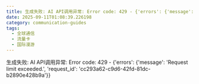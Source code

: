 ```yaml
---
title: 生成失败: AI API调用异常: Error code: 429 - {'errors': {'message': 'Request limit exceeded.', 'request_id': 'ac3a5e65-945b-4713-b201-3d46c2a2ff47'}}
date: 2025-09-11T01:08:39.226198
category: communication-guides
tags:
  - 全球通信
  - 流量卡
  - 国际漫游
---
```


生成失败: AI API调用异常: Error code: 429 - {'errors': {'message': 'Request limit exceeded.', 'request_id': 'cc293a62-c9d6-42fd-81dc-b2890e428b9a'}}